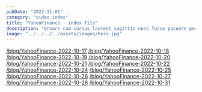```yaml
---
pubDate: "2022-11-01"
category: "video_index"
title: "YahooFinance - index file"
description: "Ornare cum cursus laoreet sagittis nunc fusce posuere per euismod dis vehicula a, semper fames lacus maecenas dictumst pulvinar neque enim non potenti. Torquent hac sociosqu eleifend potenti."
image: "../../../../assets/images/hero.jpg"
---
```


<a href='/blog/YahooFinance-2022-10-17'>/blog/YahooFinance-2022-10-17</a>
<a href='/blog/YahooFinance-2022-10-18'>/blog/YahooFinance-2022-10-18</a>
<a href='/blog/YahooFinance-2022-10-19'>/blog/YahooFinance-2022-10-19</a>
<a href='/blog/YahooFinance-2022-10-20'>/blog/YahooFinance-2022-10-20</a>
<a href='/blog/YahooFinance-2022-10-21'>/blog/YahooFinance-2022-10-21</a>
<a href='/blog/YahooFinance-2022-10-22'>/blog/YahooFinance-2022-10-22</a>
<a href='/blog/YahooFinance-2022-10-24'>/blog/YahooFinance-2022-10-24</a>
<a href='/blog/YahooFinance-2022-10-25'>/blog/YahooFinance-2022-10-25</a>
<a href='/blog/YahooFinance-2022-10-26'>/blog/YahooFinance-2022-10-26</a>
<a href='/blog/YahooFinance-2022-10-27'>/blog/YahooFinance-2022-10-27</a>
<a href='/blog/YahooFinance-2022-10-28'>/blog/YahooFinance-2022-10-28</a>
<a href='/blog/YahooFinance-2022-10-31'>/blog/YahooFinance-2022-10-31</a>
